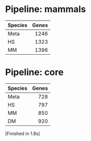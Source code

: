 # Pipeline: mammals

|  Species   |   Genes |
| :----------|--------:|
|  Meta      |    1246 |
|  HS        |    1323 |
|  MM        |    1396 |


# Pipeline: core

|  Species   |   Genes |
| :----------|--------:|
|  Meta      |     728 |
|  HS        |     797 |
|  MM        |     850 |
|  DM        |     920 |


[Finished in 1.8s]
